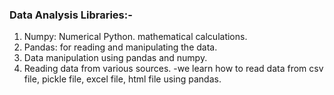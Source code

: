 ### Data Analysis Libraries:-
1. Numpy: Numerical Python. mathematical calculations.
2. Pandas: for reading and manipulating the data.
3. Data manipulation using pandas and numpy.
4. Reading data from various sources.
    -we learn how to read data from csv file, pickle file, excel file, html file using pandas.